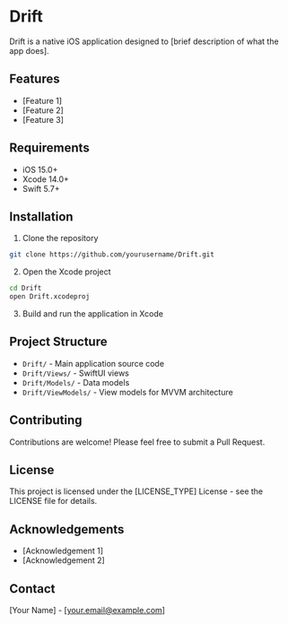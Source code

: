 # Drift

Drift is a native iOS application designed to [brief description of what the app does].

## Features

- [Feature 1]
- [Feature 2]
- [Feature 3]

## Requirements

- iOS 15.0+
- Xcode 14.0+
- Swift 5.7+

## Installation

1. Clone the repository
```bash
git clone https://github.com/yourusername/Drift.git
```

2. Open the Xcode project
```bash
cd Drift
open Drift.xcodeproj
```

3. Build and run the application in Xcode

## Project Structure

- `Drift/` - Main application source code
- `Drift/Views/` - SwiftUI views
- `Drift/Models/` - Data models
- `Drift/ViewModels/` - View models for MVVM architecture

## Contributing

Contributions are welcome! Please feel free to submit a Pull Request.

## License

This project is licensed under the [LICENSE_TYPE] License - see the LICENSE file for details.

## Acknowledgements

- [Acknowledgement 1]
- [Acknowledgement 2]

## Contact

[Your Name] - [your.email@example.com] 